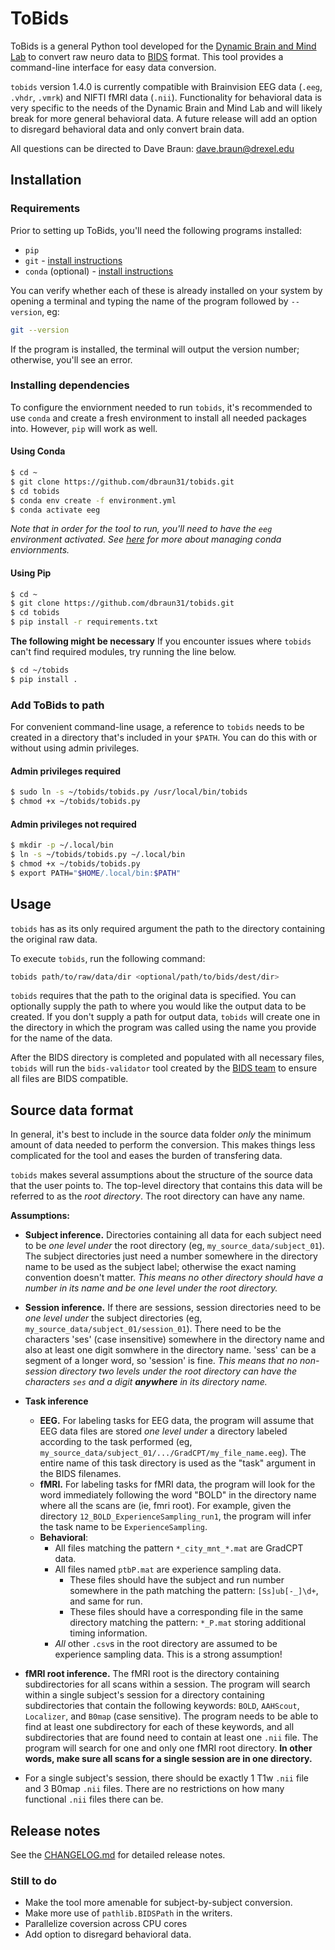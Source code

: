 # ToBids

ToBids is a general Python tool developed for the [Dynamic Brain and Mind Lab](https://sites.google.com/site/aaronkucyi)
to convert raw neuro data to [BIDS](https://bids.neuroimaging.io/) format.
This tool provides a command-line interface for easy data
conversion.

`tobids` version 1.4.0 is currently compatible with Brainvision EEG data (`.eeg`,
`.vhdr`, `.vmrk`) and NIFTI fMRI data (`.nii`). Functionality for
behavioral data is very specific to the needs of the Dynamic Brain and Mind
Lab and will likely break for more general behavioral data. A future
release will add an option to disregard behavioral data and only convert
brain data.

All questions can be directed to Dave Braun: dave.braun@drexel.edu

## Installation

### Requirements

Prior to setting up ToBids, you'll need the following programs
installed:

* `pip`
* `git` - [install instructions](https://git-scm.com/book/en/v2/Getting-Started-Installing-Git)
* `conda` (optional) - [install instructions](https://conda.io/projects/conda/en/latest/user-guide/install/index.html)

You can verify whether each of these is already installed on your system by
opening a terminal and typing the name of the program followed by
`--version`, eg:

```bash
git --version
```

If the program is installed, the terminal will output the version number;
otherwise, you'll see an error.

### Installing dependencies

To configure the enviornment needed to run `tobids`, it's recommended to
use `conda` and create a fresh environment to install all needed packages
into. However, `pip` will work as well.

#### Using Conda
```bash
$ cd ~
$ git clone https://github.com/dbraun31/tobids.git
$ cd tobids
$ conda env create -f environment.yml
$ conda activate eeg
```

*Note that in order for the tool to run, you'll need to have the `eeg`
environment activated. See
[here](https://conda.io/projects/conda/en/latest/user-guide/tasks/manage-environments.html#activating-an-environment) for more about managing conda enviornments.*

#### Using Pip
```bash
$ cd ~
$ git clone https://github.com/dbraun31/tobids.git
$ cd tobids
$ pip install -r requirements.txt
```

**The following might be necessary**
If you encounter issues where `tobids` can't find required modules, try
running the line below.

```bash
$ cd ~/tobids
$ pip install .
```

### Add ToBids to path

For convenient command-line usage, a reference to `tobids` needs to be
created in a directory that's included in your `$PATH`. You can do this
with or without using admin privileges.

#### Admin privileges required

```bash
$ sudo ln -s ~/tobids/tobids.py /usr/local/bin/tobids
$ chmod +x ~/tobids/tobids.py
```

#### Admin privileges not required
```bash
$ mkdir -p ~/.local/bin
$ ln -s ~/tobids/tobids.py ~/.local/bin
$ chmod +x ~/tobids/tobids.py
$ export PATH="$HOME/.local/bin:$PATH"
```

## Usage

`tobids` has as its only required argument the path to the directory
containing the original raw data. 


To execute `tobids`, run the following command:

```bash
tobids path/to/raw/data/dir <optional/path/to/bids/dest/dir>
```

`tobids` requires that the path to the original data is specified. You can optionally supply the path to where you would like the output data to be created. If you don't supply a path for output data, `tobids` will create one in the directory in which the program was called using the name you provide for the name of the data.

After the BIDS directory is completed and populated with all necessary
files, `tobids` will run the `bids-validator` tool created by the [BIDS team](https://github.com/bids-standard/bids-validator) to ensure all files are BIDS compatible.


## Source data format

In general, it's best to include in the source data folder *only* the
minimum amount of data needed to perform the conversion. This makes things
less complicated for the tool and eases the burden of transfering data.

`tobids` makes several assumptions about the structure of the source data
that the user points to. The top-level directory that contains this data
will be referred to as the *root directory*. The root directory can have
any name.

**Assumptions:**

* **Subject inference.** Directories containing all data for each subject need to be *one level
    under* the root directory (eg, `my_source_data/subject_01`). The
    subject directories just need a number somewhere in the directory name
    to be used as the subject label; otherwise the exact naming convention
    doesn't matter. *This means no other directory should have a number in
    its name and be one level under the root directory.*
* **Session inference.** If there are sessions, session directories need to
    be *one level under* the subject directories (eg,
    `my_source_data/subject_01/session_01`).  There need to be the
    characters 'ses' (case insensitive) somewhere in the directory name and
    also at least one digit somwhere in the directory name. 'sess' can be a
    segment of a longer word, so 'session' is fine. *This means that no
    non-session directory two levels under the root directory can have the
    characters `ses` and a digit **anywhere** in its directory name.*
* **Task inference** 
    * **EEG.** For labeling tasks for EEG data, the program will
    assume that EEG data files are stored *one level under* a directory
    labeled according to the task performed (eg,
    `my_source_data/subject_01/.../GradCPT/my_file_name.eeg`). The entire
    name of this task directory is used as the "task" argument in the BIDS
    filenames. 
    * **fMRI.** For labeling tasks for fMRI data, the program will look for
    the word immediately following the word "BOLD" in the directory name
    where all the scans are (ie, fmri root). For example,
    given the directory `12_BOLD_ExperienceSampling_run1`, the program will
    infer the task name to be `ExperienceSampling`.
    * **Behavioral**: 
        * All files matching the pattern `*_city_mnt_*.mat` are GradCPT
            data.
        * All files named `ptbP.mat` are experience sampling data.
            * These files should have the subject and run number somewhere
                in the path matching the pattern: `[Ss]ub[-_]\d+`, and same
                for run.
            * These files should have a corresponding file in the same
                directory matching the pattern: `*_P.mat` storing
                additional timing information.
        * *All* other `.csv`s in the root directory are assumed to be
            experience sampling data. This is a strong assumption!

* **fMRI root inference.** The fMRI root is the directory containing
    subdirectories for all scans within a session. The program will search
    within a single subject's session for a directory containing
    subdirectories that contain the following keywords: `BOLD`, `AAHScout`,
    `Localizer`, and `B0map` (case sensitive). The program needs to be able
    to find at least one subdirectory for each of these keywords, and all
    subdirectories that are found need to contain at least one `.nii` file.
    The program will search for one and only one fMRI root directory. **In
    other words, make sure all scans for a single session are in one
    directory.**
* For a single subject's session, there should be exactly 1 T1w `.nii`
    file and 3 B0map `.nii` files. There are no restrictions on how many
    functional `.nii` files there can be. 


## Release notes

See the [CHANGELOG.md](CHANGELOG.md) for detailed release notes.

### Still to do

* Make the tool more amenable for subject-by-subject conversion.
* Make more use of `pathlib.BIDSPath` in the writers.
* Parallelize coversion across CPU cores
* Add option to disregard behavioral data.
